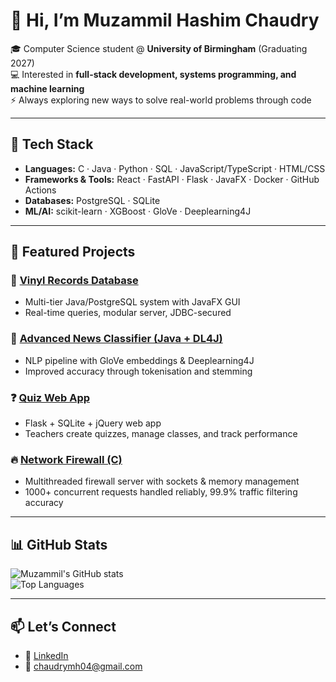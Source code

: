 # 👋 Hi, I’m Muzammil Hashim Chaudry  

🎓 Computer Science student @ **University of Birmingham** (Graduating 2027)  
💻 Interested in **full-stack development, systems programming, and machine learning**  
⚡ Always exploring new ways to solve real-world problems through code  

---

## 🔧 Tech Stack
- **Languages:** C · Java · Python · SQL · JavaScript/TypeScript · HTML/CSS  
- **Frameworks & Tools:** React · FastAPI · Flask · JavaFX · Docker · GitHub Actions  
- **Databases:** PostgreSQL · SQLite  
- **ML/AI:** scikit-learn · XGBoost · GloVe · Deeplearning4J  

---

## 📌 Featured Projects

### 🎵 [Vinyl Records Database](https://github.com/shimson94/vinyl-records-db-client-tcp-server)
- Multi-tier Java/PostgreSQL system with JavaFX GUI  
- Real-time queries, modular server, JDBC-secured  

### 📰 [Advanced News Classifier (Java + DL4J)](https://github.com/shimson94/advanced-news-classifier)
- NLP pipeline with GloVe embeddings & Deeplearning4J  
- Improved accuracy through tokenisation and stemming  

### ❓ [Quiz Web App](https://github.com/shimson94/quiz-app)
- Flask + SQLite + jQuery web app  
- Teachers create quizzes, manage classes, and track performance

### 🔥 [Network Firewall (C)](https://github.com/shimson94/firewall)
- Multithreaded firewall server with sockets & memory management  
- 1000+ concurrent requests handled reliably, 99.9% traffic filtering accuracy  

---

## 📊 GitHub Stats
![Muzammil's GitHub stats](https://github-readme-stats.vercel.app/api?username=shimson94&show_icons=true&theme=tokyonight)  
![Top Languages](https://github-readme-stats.vercel.app/api/top-langs/?username=shimson94&layout=compact&theme=tokyonight)

---

## 📫 Let’s Connect
- 💼 [LinkedIn](https://www.linkedin.com/in/hashim-chaudry/)  
- 📧 chaudrymh04@gmail.com  
